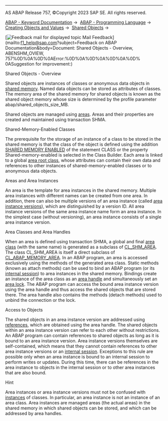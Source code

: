   

* * *

AS ABAP Release 757, ©Copyright 2023 SAP SE. All rights reserved.

[ABAP - Keyword Documentation](javascript:call_link\('abenabap.htm'\)) →  [ABAP - Programming Language](javascript:call_link\('abenabap_reference.htm'\)) →  [Creating Objects and Values](javascript:call_link\('abencreate_objects.htm'\)) →  [Shared Objects](javascript:call_link\('abenabap_shared_objects.htm'\)) → 

 [![](Mail.gif?object=Mail.gif&sap-language=EN "Feedback mail for displayed topic") Mail Feedback](mailto:f1_help@sap.com?subject=Feedback on ABAP Documentation&body=Document: Shared Objects - Overview, ABENSHM_OVIEW, 757%0D%0A%0D%0AError:%0D%0A%0D%0A%0D%0A%0D%
0ASuggestion for improvement:)

Shared Objects - Overview

Shared objects are instances of classes or anonymous data objects in [shared memory](javascript:call_link\('abenshared_memory_glosry.htm'\) "Glossary Entry"). Named data objects can be stored as attributes of classes. The memory area of the shared memory for shared objects is known as the shared object memory whose size is determined by the profile parameter abap/shared\_objects\_size\_MB.

Shared objects are managed using [areas](javascript:call_link\('abenarea_glosry.htm'\) "Glossary Entry"). Areas and their properties are created and maintained using transaction SHMA.

Shared-Memory-Enabled Classes   

The prerequisite for the storage of an instance of a class to be stored in the shared memory is that the class of the object is defined using the addition [SHARED MEMORY ENABLED](javascript:call_link\('abapclass_options.htm'\)) of the statement CLASS or the property Shared-memory-enabled is selected in the Class Builder. Each area is linked to a global [area root class](javascript:call_link\('abenroot_data_class_glosry.htm'\) "Glossary Entry"), whose attributes can contain their own data and references to other instances of shared-memory-enabled classes or to anonymous data objects.

Areas and Area Instances   

An area is the template for area instances in the shared memory. Multiple area instances with different names can be created from one area. In addition, there can also be multiple versions of an area instance (called [area instance versions](javascript:call_link\('abenarea_instance_version_glosry.htm'\) "Glossary Entry")), which are distinguished by a version ID. All area instance versions of the same area instance name form an area instance. In the simplest case (without versioning), an area instance consists of a single area instance version.

Area Classes and Area Handles   

When an area is defined using transaction SHMA, a global and final [area class](javascript:call_link\('abenshm_area_class.htm'\)) (with the same name) is generated as a subclass of [CL\_SHM\_AREA](javascript:call_link\('abenshm_cl_shm_area.htm'\)). The class CL\_SHM\_AREA is itself a direct subclass of [CL\_ABAP\_MEMORY\_AREA](javascript:call_link\('abenshm_cl_abap_memory_area.htm'\)). In an ABAP program, an area is accessed exclusively using the methods of the generated area class. Static methods (known as attach methods) can be used to bind an ABAP program (or its [internal session](javascript:call_link\('abeninternal_session_glosry.htm'\) "Glossary Entry")) to area instances in the shared memory. Bindings create an instance of the area class as an [area handle](javascript:call_link\('abenarea_handle_glosry.htm'\) "Glossary Entry") and simultaneously set an [area lock](javascript:call_link\('abenarea_lock_glosry.htm'\) "Glossary Entry"). The ABAP program can access the bound area instance version using the area handle and thus access the shared objects that are stored there. The area handle also contains the methods (detach methods) used to unbind the connection or the lock.

Access to Objects   

The shared objects in an area instance version are addressed using [references](javascript:call_link\('abenshm_objects_references.htm'\)), which are obtained using the area handle. The shared objects within an area instance version can refer to each other without restrictions. An ABAP program can contain references to shared objects as long as it is bound to an area instance version. Area instance versions themselves are self-contained, which means that they cannot contain references to other area instance versions or an [internal session](javascript:call_link\('abeninternal_session_glosry.htm'\) "Glossary Entry"). Exceptions to this rule are possible only when an area instance is bound to an internal session to perform writes or updates. During this time, there can be references in the area instance to objects in the internal session or to other area instances that are also bound.

Hint

Area instances or area instance versions must not be confused with [instances](javascript:call_link\('abeninstance_glosry.htm'\) "Glossary Entry") of classes. In particular, an area instance is not an instance of an area class. Area instances are managed areas (the actual areas) in the shared memory in which shared objects can be stored, and which can be addressed by area handles.